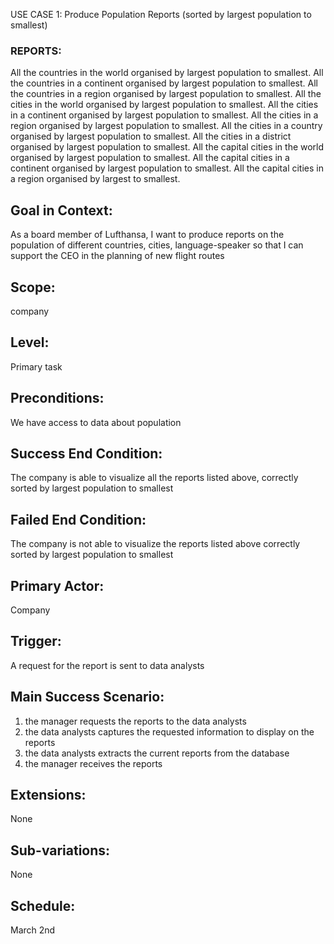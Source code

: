 USE CASE 1: Produce Population Reports (sorted by largest population to smallest)

### REPORTS:

All the countries in the world organised by largest population to smallest.
All the countries in a continent organised by largest population to smallest.
All the countries in a region organised by largest population to smallest.
All the cities in the world organised by largest population to smallest.
All the cities in a continent organised by largest population to smallest.
All the cities in a region organised by largest population to smallest.
All the cities in a country organised by largest population to smallest.
All the cities in a district organised by largest population to smallest.
All the capital cities in the world organised by largest population to smallest.
All the capital cities in a continent organised by largest population to smallest.
All the capital cities in a region organised by largest to smallest.

## Goal in Context: 

As a board member of Lufthansa, I want to produce reports on the population of different countries, cities, language-speaker so that I can support the CEO in the planning of new flight routes 

## Scope:

company 

## Level:

Primary task

## Preconditions:

We have access to data about population
 
## Success End Condition: 

The company is able to visualize all the reports listed above, correctly sorted by largest population to smallest 

## Failed End Condition: 

The company is not able to visualize the reports listed above correctly sorted by largest population to smallest 

## Primary Actor:

Company

## Trigger: 

A request for the report is sent to data analysts

## Main Success Scenario:

1. the manager requests the reports to the data analysts
2. the data analysts captures the requested information to display on the reports 
3. the data analysts extracts the current reports from the database 
4. the manager receives the reports


## Extensions: 

None

## Sub-variations:

None 

## Schedule:

March 2nd